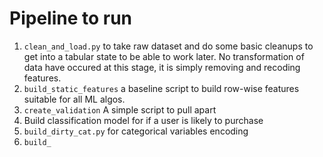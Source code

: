 # Pipeline to run

1. `clean_and_load.py` to take raw dataset and do some basic cleanups to get into a tabular state to be able to work 
later.  No transformation of data have occured at this stage, it is simply removing and recoding features.
2. `build_static_features` a baseline script to build row-wise features suitable for all ML algos.
3. `create_validation` A simple script to pull apart 
4. Build classification model for if a user is likely to purchase
5. `build_dirty_cat.py` for categorical variables encoding
6. `build_`  